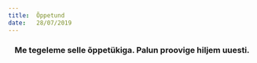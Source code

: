 ```yaml
---
title:  Õppetund
date:   28/07/2019
---
```


### <center>Me tegeleme selle õppetükiga. Palun proovige hiljem uuesti.</center>